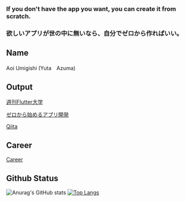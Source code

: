 ### If you don't have the app you want, you can create it from scratch.

### 欲しいアプリが世の中に無いなら、自分でゼロから作ればいい。

## Name

Aoi Umigishi (Yuta　Azuma)

## Output

[週刊Flutter大学](https://blog.flutteruniv.com/)

[ゼロから始めるアプリ開発](https://zerokara-app.com/)

[Qiita](https://qiita.com/)


## Career
[Career](https://www.wantedly.com/id/yuuta_azuma_c)

## Github Status
![Anurag's GitHub stats](https://github-readme-stats.vercel.app/api?username=Umigishi-Aoi&show_icons=true) 
[![Top Langs](https://github-readme-stats.vercel.app/api/top-langs/?username=Umigishi-Aoi&layout=compact)](https://github.com/anuraghazra/github-readme-stats)
